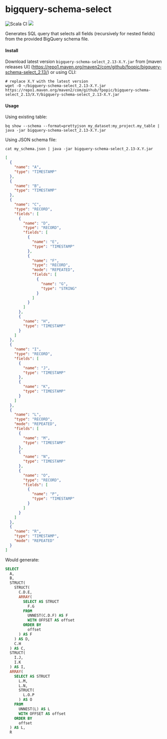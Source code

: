 # bigquery-schema-select

![Scala CI](https://github.com/fpopic/bigquery-schema-select/workflows/Scala%20CI/badge.svg) 
[<img src="https://img.shields.io/maven-central/v/com.github.fpopic/bigquery-schema-select_2.13.svg?color=brightgreen&label=maven%20central%202.13"/>](https://search.maven.org/#search%7Cga%7C1%7Cbigquery-schema-select_2.13)

Generates SQL query that selects all fields (recursively for nested fields) from the provided BigQuery schema file.

#### Install

Download latest version `bigquery-schema-select_2.13-X.Y.jar` from [maven releases UI] (https://repo1.maven.org/maven2/com/github/fpopic/bigquery-schema-select_2.13/) or using CLI:

```shell script
# replace X.Y with the latest version
wget -O ~/bigquery-schema-select_2.13-X.Y.jar https://repo1.maven.org/maven2/com/github/fpopic/bigquery-schema-select_2.13/X.Y/bigquery-schema-select_2.13-X.Y.jar
```

#### Usage

Using existing table: 

```shell script
bq show --schema --format=prettyjson my_dataset:my_project.my_table | java -jar bigquery-schema-select_2.13-X.Y.jar
```

Using JSON schema file:

```shell script
cat my_schema.json | java -jar bigquery-schema-select_2.13-X.Y.jar
```

```json
[
  {
    "name": "A",
    "type": "TIMESTAMP"
  },
  {
    "name": "B",
    "type": "TIMESTAMP"
  },
  {
    "name": "C",
    "type": "RECORD",
    "fields": [
      {
        "name": "D",
        "type": "RECORD",
        "fields": [
          {
            "name": "E",
            "type": "TIMESTAMP"
          },
          {
            "name": "F",
            "type": "RECORD",
            "mode": "REPEATED",
            "fields": [
              {
                "name": "G",
                "type": "STRING"
              }
            ]
          }
        ]
      },
      {
        "name": "H",
        "type": "TIMESTAMP"
      }
    ]
  },
  {
    "name": "I",
    "type": "RECORD",
    "fields": [
      {
        "name": "J",
        "type": "TIMESTAMP"
      },
      {
        "name": "K",
        "type": "TIMESTAMP"
      }
    ]
  },
  {
    "name": "L",
    "type": "RECORD",
    "mode": "REPEATED",
    "fields": [
      {
        "name": "M",
        "type": "TIMESTAMP"
      },
      {
        "name": "N",
        "type": "TIMESTAMP"
      },
      {
        "name": "O",
        "type": "RECORD",
        "fields": [
          {
            "name": "P",
            "type": "TIMESTAMP"
          }
        ]
      }
    ]
  },
  {
    "name": "R",
    "type": "TIMESTAMP",
    "mode": "REPEATED"
  }
]
```

Would generate:
```sql
SELECT
  A,
  B,
  STRUCT(
    STRUCT(
      C.D.E,
      ARRAY(
        SELECT AS STRUCT
          F.G
        FROM
          UNNEST(C.D.F) AS F
          WITH OFFSET AS offset
        ORDER BY
          offset
      ) AS F
    ) AS D,
    C.H
  ) AS C,
  STRUCT(
    I.J,
    I.K
  ) AS I,
  ARRAY(
    SELECT AS STRUCT
      L.M,
      L.N,
      STRUCT(
        L.O.P
      ) AS O
    FROM
      UNNEST(L) AS L
      WITH OFFSET AS offset
    ORDER BY
      offset
  ) AS L,
  R
```
